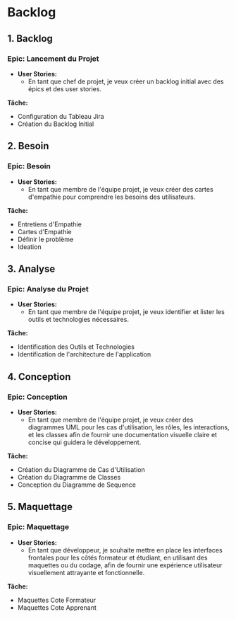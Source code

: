 # Backlog

## 1. Backlog

### Epic: Lancement du Projet
- **User Stories:**
    - En tant que chef de projet, je veux créer un backlog initial avec des épics et des user stories.

**Tâche:** 
- Configuration du Tableau Jira
- Création du Backlog Initial

## 2. Besoin

### Epic: Besoin
- **User Stories:**
    - En tant que membre de l'équipe projet, je veux créer des cartes d'empathie pour comprendre les besoins des utilisateurs.

**Tâche:**
- Entretiens d'Empathie
- Cartes d'Empathie
- Définir le problème
- Ideation

## 3. Analyse

### Epic: Analyse du Projet
- **User Stories:**
    - En tant que membre de l'équipe projet, je veux identifier et lister les outils et technologies nécessaires.

**Tâche:**
- Identification des Outils et Technologies
- Identification de l'architecture de l'application

## 4. Conception

### Epic: Conception 
- **User Stories:**
    - En tant que membre de l'équipe projet, je veux créer des diagrammes UML pour les cas d'utilisation, les rôles, les interactions, et les classes afin de fournir une documentation visuelle claire et concise qui guidera le développement.

**Tâche:**

- Création du Diagramme de Cas d'Utilisation
- Création du Diagramme de Classes
- Conception du Diagramme de Sequence

## 5. Maquettage

### Epic: Maquettage

- **User Stories:**
    - En tant que développeur, je souhaite mettre en place les interfaces frontales pour les côtés formateur et étudiant, en utilisant des maquettes ou du codage, afin de fournir une expérience utilisateur visuellement attrayante et fonctionnelle.

**Tâche:**
- Maquettes Cote Formateur
- Maquettes Cote Apprenant
